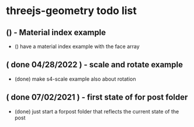 # threejs-geometry todo list

## () - Material index example
* () have a material index example with the face array

## ( done 04/28/2022 ) - scale and rotate example
* (done) make s4-scale example also about rotation

## ( done 07/02/2021 ) - first state of for post folder
* (done) just start a forpost folder that reflects the current state of the post